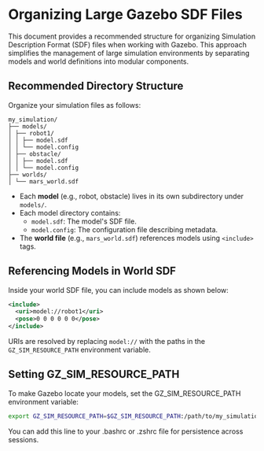 # Organizing Large Gazebo SDF Files

This document provides a recommended structure for organizing Simulation Description Format (SDF) files when working with Gazebo. This approach simplifies the management of large simulation environments by separating models and world definitions into modular components.

## Recommended Directory Structure

Organize your simulation files as follows:

```plaintext
my_simulation/
├── models/
│ ├── robot1/
│ │ ├── model.sdf
│ │ └── model.config
│ ├── obstacle/
│ │ ├── model.sdf
│ │ └── model.config
├── worlds/
│ └── mars_world.sdf
```

- Each **model** (e.g., robot, obstacle) lives in its own subdirectory under `models/`.
- Each model directory contains:
  - `model.sdf`: The model's SDF file.
  - `model.config`: The configuration file describing metadata.
- The **world file** (e.g., `mars_world.sdf`) references models using `<include>` tags.

## Referencing Models in World SDF

Inside your world SDF file, you can include models as shown below:

```xml
<include>
  <uri>model://robot1</uri>
  <pose>0 0 0 0 0 0</pose>
</include>
```

URIs are resolved by replacing `model://` with the paths in the `GZ_SIM_RESOURCE_PATH` environment variable.

## Setting GZ_SIM_RESOURCE_PATH

To make Gazebo locate your models, set the GZ_SIM_RESOURCE_PATH environment variable:

```bash
export GZ_SIM_RESOURCE_PATH=$GZ_SIM_RESOURCE_PATH:/path/to/my_simulation/models
```

You can add this line to your .bashrc or .zshrc file for persistence across sessions.
